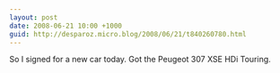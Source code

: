 ```yaml
---
layout: post
date: 2008-06-21 10:00 +1000
guid: http://desparoz.micro.blog/2008/06/21/t840260780.html
---
```

So I signed for a new car today.  Got the Peugeot 307 XSE HDi Touring.
